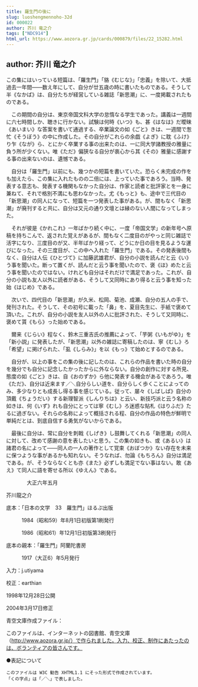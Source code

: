 ```yaml
---
title: 羅生門の後に
slug: luoshengmennoho-32d
id: 000022
author: 芥川 竜之介
tags: ["NDC914"]
html_url: https://www.aozora.gr.jp/cards/000879/files/22_15282.html
---
```


## author: 芥川 竜之介

この集にはいっている短篇は、「羅生門」「貉《むじな》」「忠義」を除いて、大抵過去一年間――数え年にして、自分が廿五歳の時に書いたものである。そうして半《なかば》は、自分たちが経営している雑誌「新思潮」に、一度掲載されたものである。

　この期間の自分は、東京帝国文科大学の怠惰なる学生であった。講義は一週間に六七時間しか、聴きに行かない。試験は何時《いつ》も、甚《はなは》だ曖昧《あいまい》な答案を書いて通過する、卒業論文の如《ごと》きは、一週間で怱忙《そうぼう》の中に作成した。その自分がこれらの余戯《よぎ》に耽《ふけ》り乍《なが》ら、とにかく卒業する事の出来たのは、一に同大学諸教授の雅量に負う所が少くない。唯《ただ》偏狭なる自分が衷心から其《その》雅量に感謝する事の出来ないのは、遺憾である。

　自分は「羅生門」以前にも、幾つかの短篇を書いていた。恐らく未完成の作をも加えたら、この集に入れたものの二倍には、上っていた事であろう。当時、発表する意志も、発表する機関もなかった自分は、作家と読者と批評家とを一身に兼ねて、それで格別不満にも思わなかった。尤《もっと》も、途中で三代目の「新思潮」の同人になって、短篇を一つ発表した事がある。が、間もなく「新思潮」が廃刊すると共に、自分は又元の通り文壇とは縁のない人間になってしまった。

　それが彼是《かれこれ》一年ばかり続く中に、一度「帝国文学」の新年号へ原稿を持ちこんで、返された覚えがあるが、間もなく二度目のがやっと同じ雑誌で活字になり、三度目のが又、半年ばかり経って、どうにか日の目を見るような運びになった。その三度目が、この中へ入れた「羅生門」である。その発表後間もなく、自分は人伝《ひとづて》に加藤武雄君が、自分の小説を読んだと云《い》う事を聞いた。断って置くが、読んだと云う事を聞いたので、褒《ほ》めたと云う事を聞いたのではない。けれども自分はそれだけで満足であった。これが、自分の小説も友人以外に読者がある、そうして又同時にあり得ると云う事を知った始《はじめ》である。

　次いで、四代目の「新思潮」が久米、松岡、菊池、成瀬、自分の五人の手で、発刊された。そうして、その初号に載った「鼻」を、夏目先生に、手紙で褒めて頂いた。これが、自分の小説を友人以外の人に批評された、そうして又同時に、褒めて貰《もら》った始めである。

　爾来《じらい》程なく、鈴木三重吉氏の推薦によって、「芋粥《いもがゆ》」を「新小説」に発表したが、「新思潮」以外の雑誌に寄稿したのは、寧《むし》ろ「希望」に掲げられた、「虱《しらみ》」を以《もっ》て始めとするのである。

　自分が、以上の事をこの集の後に記したのは、これらの作品を書いた時の自分を幾分でも自分に記念したかったからに外ならない。自分の創作に対する所見、態度の如《ごと》きは、自《おのずか》ら他に発表する機会があるであろう。唯《ただ》、自分は近来ます／＼自分らしい道を、自分らしく歩くことによってのみ、多少なりとも成長し得る事を感じている。従って、屡々《しばしば》自分の頂戴《ちょうだい》する新理智派《しんりちは》と云い、新技巧派と云う名称の如きは、何《いず》れも自分にとっては寧《むし》ろ迷惑な貼札《はりふだ》たるに過ぎない。それらの名称によって概括される程、自分の作品の特色が鮮明で単純だとは、到底自信する勇気がないからである。

　最後に自分は、常に自分を刺戟《しげき》し鼓舞してくれる「新思潮」の同人に対して、改めて感謝の意を表したいと思う。この集の如きも、或《あるい》は諸君の名によって――同人の一人の著作として覚束《おぼつか》ない存在を未来に保つような事があるかも知れない。そうなれば、勿論《もちろん》自分は満足である。が、そうならなくとも亦《また》必ずしも満足でない事はない。敢《あえ》て同人に語を寄せる所以《ゆえん》である。

　　　　大正六年五月

芥川龍之介













底本：「日本の文学　33　羅生門」ほるぷ出版


　　　1984（昭和59）年8月1日初版第1刷発行

　　　1986（昭和61）年12月1日初版第3刷発行

底本の親本：「羅生門」阿蘭陀書房

　　　1917（大正6）年5月発行

入力：j.utiyama

校正：earthian

1998年12月28日公開

2004年3月17日修正

青空文庫作成ファイル：

このファイルは、インターネットの図書館、青空文庫（http://www.aozora.gr.jp/）で作られました。入力、校正、制作にあたったのは、ボランティアの皆さんです。









●表記について


	このファイルは W3C 勧告 XHTML1.1 にそった形式で作成されています。
	「くの字点」は「／＼」で表しました。